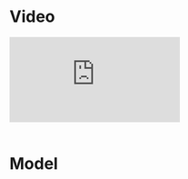 Video
======
<iframe src="https://www.youtube.com/embed/EF2ugRFD7cw" frameborder="0" allow="accelerometer; autoplay; clipboard-write; encrypted-media; gyroscope; picture-in-picture; web-share" allowfullscreen></iframe><br/>

<br/>

Model
======
<script type="module" src="https://unpkg.com/@google/model-viewer/dist/model-viewer.min.js"></script>
<style>
    model-viewer {
        width: 100%;
    }
</style>
<model-viewer src="/models/VetRadioScanner.glb" alt="A 3D model of an astronaut" auto-rotate camera-controls camera-orbit="45deg 55deg 2.5m" environment-image="neutral"></model-viewer>
<model-viewer src="/models/VetRadioCassette.glb" alt="A 3D model of an astronaut" auto-rotate camera-controls camera-orbit="45deg 55deg 2.5m" environment-image="neutral"></model-viewer>
<model-viewer src="/models/VetRadioHolder.glb" alt="A 3D model of an astronaut" auto-rotate camera-controls camera-orbit="45deg 55deg 2.5m" environment-image="neutral"></model-viewer>